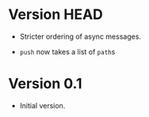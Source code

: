 # Version HEAD

* Stricter ordering of async messages.

* `push` now takes a list of `path`s


# Version 0.1

* Initial version.

